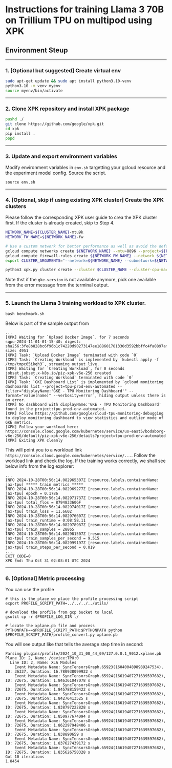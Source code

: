 

# Instructions for training Llama 3 70B on Trillium TPU on multipod using XPK

## Environment Steup
---
### 1. [Optional but suggested] Create virtual env
```bash
sudo apt-get update && sudo apt install python3.10-venv
python3.10 -m venv myenv
source myenv/bin/activate
```
---
### 2. Clone XPK repository and install XPK package
```bash
pushd ./
git clone https://github.com/google/xpk.git
cd xpk
pip install .
popd
```

---
### 3. Update and export environment variables
Modify environment variables in `env.sh` targetting your gcloud resource and the experiment model config. Source the script.
```
source env.sh
```

---
### 4. [Optional, skip if using existing XPK cluster] Create the XPK clusters
Please follow the corresponding XPK user guide to crea the XPK cluster first. If the cluster is already created, skip to Step 4.  
```bash
NETWORK_NAME=${CLUSTER_NAME}-mtu9k
NETWORK_FW_NAME=${NETWORK_NAME}-fw

# Use a custom network for better performance as well as avoid the default network to be overloaded.
gcloud compute networks create ${NETWORK_NAME} --mtu=8896 --project=${PROJECT} --subnet-mode=auto --bgp-routing-mode=regional
gcloud compute firewall-rules create ${NETWORK_FW_NAME} --network ${NETWORK_NAME} --allow tcp,icmp,udp --project=${PROJECT}
export CLUSTER_ARGUMENTS="--network=${NETWORK_NAME} --subnetwork=${NETWORK_NAME}"

python3 xpk.py cluster create --cluster $CLUSTER_NAME --cluster-cpu-machine-type=n1-standard-8 --num-slices=$NUM_SLICES --tpu-type=$TPU_TYPE --zone=$ZONE  --project=$PROJECT --on-demand --custom-cluster-arguments="${CLUSTER_ARGUMENTS}"  --create-vertex-tensorboard --gke-version=1.31.1-gke.1678000
```
Note thst if the `gke-version` is not available anymore, pick one available from the error message from the terminal output.

---
### 5. Launch the Llama 3 training workload to XPK cluster.
```
bash benchmark.sh
```

Below is part of the sample output from 
```
...
[XPK] Waiting for `Upload Docker Image`, for 7 seconds
sqpu-2024-11-01-01-15-40: digest: sha256:3fe8b828bc6f96b1c74220d90273147ee188601781330d3592bbffc4fa0897af size: 4951
[XPK] Task: `Upload Docker Image` terminated with code `0`
[XPK] Task: `Creating Workload` is implemented by `kubectl apply -f /tmp/tmpc65ikqh3`, streaming output live.
[XPK] Waiting for `Creating Workload`, for 0 seconds
jobset.jobset.x-k8s.io/piz-xpk-v6e-256 created
[XPK] Task: `Creating Workload` terminated with code `0`
[XPK] Task: `GKE Dashboard List` is implemented by `gcloud monitoring dashboards list --project=tpu-prod-env-automated --filter="displayName:'GKE - TPU Monitoring Dashboard'" --format="value(name)" --verbosity=error`, hiding output unless there is an error.
[XPK] No dashboard with displayName:'GKE - TPU Monitoring Dashboard' found in the project:tpu-prod-env-automated.
[XPK] Follow https://github.com/google/cloud-tpu-monitoring-debugging to deploy monitoring dashboard to view statistics and outlier mode of GKE metrics.
[XPK] Follow your workload here: https://console.cloud.google.com/kubernetes/service/us-east5/bodaborg-v6e-256/default/piz-xpk-v6e-256/details?project=tpu-prod-env-automated
[XPK] Exiting XPK cleanly
```
This will point you to a workload link `https://console.cloud.google.com/kubernetes/service/...`. Follow the workload link and check the log. If the training works correctly, we shall see below info from the log explorer:
```
...
INFO 2024-10-28T00:56:14.082965307Z [resource.labels.containerName: jax-tpu] ***** train metrics *****
INFO 2024-10-28T00:56:14.082969277Z [resource.labels.containerName: jax-tpu] epoch = 0.1786
INFO 2024-10-28T00:56:14.082971737Z [resource.labels.containerName: jax-tpu] total_flos = 879483360GF
INFO 2024-10-28T00:56:14.082974017Z [resource.labels.containerName: jax-tpu] train_loss = 11.6602
INFO 2024-10-28T00:56:14.082976607Z [resource.labels.containerName: jax-tpu] train_runtime = 0:08:58.11
INFO 2024-10-28T00:56:14.082978987Z [resource.labels.containerName: jax-tpu] train_samples = 28865
INFO 2024-10-28T00:56:14.082981507Z [resource.labels.containerName: jax-tpu] train_samples_per_second = 9.515
INFO 2024-10-28T00:56:14.082999197Z [resource.labels.containerName: jax-tpu] train_steps_per_second = 0.019
...
EXIT_CODE=0
XPK End: Thu Oct 31 02:03:01 UTC 2024
```
---
### 6. [Optional] Metric processing
You can use the profile 
```
# this is the place we place the profile processing script
export PROFILE_SCRIPT_PATH=../../../../utils/

# download the profile from gcp bucket to local
gsutil cp -r $PROFILE_LOG_DIR ./

# locate the xplane.pb file and process
PYTHONPATH==$PROFILE_SCRIPT_PATH:$PYTHONPATH python $PROFILE_SCRIPT_PATH/profile_convert.py xplane.pb
```

You will see output like that tells the average step time in second:
```
Parsing plugins/profile/2024_10_31_00_44_09/127.0.0.1_9012.xplane.pb
Plane ID: 2, Name: /device:TPU:0
  Line ID: 2, Name: XLA Modules
    Event Metadata Name: SyncTensorsGraph.65923(1604004898989247534), ID: 36337, Duration: 16.780938099922 s
    Event Metadata Name: SyncTensorsGraph.65924(16619407271639597682), ID: 72675, Duration: 1.846361047078 s
    Event Metadata Name: SyncTensorsGraph.65924(16619407271639597682), ID: 72675, Duration: 1.845788159422 s
    Event Metadata Name: SyncTensorsGraph.65924(16619407271639597682), ID: 72675, Duration: 1.84276413525 s
    Event Metadata Name: SyncTensorsGraph.65924(16619407271639597682), ID: 72675, Duration: 1.838797222828 s
    Event Metadata Name: SyncTensorsGraph.65924(16619407271639597682), ID: 72675, Duration: 1.850977674094 s
    Event Metadata Name: SyncTensorsGraph.65924(16619407271639597682), ID: 72675, Duration: 1.862297948406 s
    Event Metadata Name: SyncTensorsGraph.65924(16619407271639597682), ID: 72675, Duration: 1.838890659 s
    Event Metadata Name: SyncTensorsGraph.65924(16619407271639597682), ID: 72675, Duration: 1.837627439172 s
    Event Metadata Name: SyncTensorsGraph.65924(16619407271639597682), ID: 72675, Duration: 1.835626750328 s
Got 10 iterations
1.8454
```

